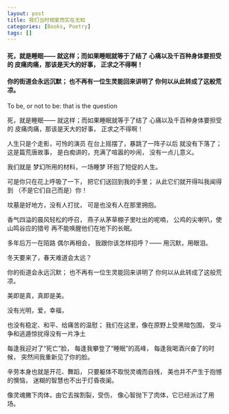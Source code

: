 ```yaml
---
layout: post
title: 我们当时相爱而实在无知
categories: [Books, Poetry]
tags: []
---
```

#### 死，就是睡眠—— 就这样；而如果睡眠就等于了结了 心痛以及千百种身体要担受的 皮痛肉痛，那该是天大的好事， 正求之不得啊！
#### 你的街道会永远沉默； 也不再有一位生灵能回来讲明了 你何以从此转成了这般荒凉。
<!-- more -->
To be, or not to be: that is the question

死，就是睡眠—— 就这样；而如果睡眠就等于了结了 心痛以及千百种身体要担受的 皮痛肉痛，那该是天大的好事， 正求之不得啊！

人生只是个走影，可怜的演员 在台上摇摆了，暴跳了一阵子以后 就没有下落了；这是篇荒唐故事， 是白痴讲的，充满了喧嚣的吵闹， 没有一点儿意义。

我们就是 梦幻所用的材料，一场睡梦 环抱了短促的人生。

可是你只在花上呼吸了一下， 把它们送回到我的手里； 从此它们就开得叫我闻得到 （不是它们自己而是）你！

坟墓是好地方，没有人打扰， 可是也没有人在那里拥抱。

香气四溢的晨风轻松的呼召， 燕子从茅草棚子里吐出的呢喃， 公鸡的尖喇叭，使山鸣谷应的猎号 再不能唤醒他们在地下的长眠。

多年后万一在陌路 偶尔再相会， 我跟你该怎样招呼？—— 用沉默，用眼泪。

冬天要来了，春天难道会太远？

你的街道会永远沉默； 也不再有一位生灵能回来讲明了 你何以从此转成了这般荒凉。

美即是真，真即是美。

没有光明，爱，幸福，

也没有稳定、和平、给痛苦的温慰； 我们在这里，像在原野上受黑暗包围， 受斗争和逃遁惊扰得没有一片净土

每逢我迎对了“死亡”脸， 每逢我攀登了“睡眠”的高峰， 每逢我喝酒兴奋了的时候， 突然间我重新见了你的脸。

辛劳本身也就是开花、舞蹈， 只要躯体不取悦灵魂而自残， 美也并不产生于抱憾的懊恼， 迷糊的智慧也不出于灯昏夜阑。

像灵魂撇下肉体，由它去挨割裂，受伤， 像心智抛下了肉体，它已经派过了用场。
